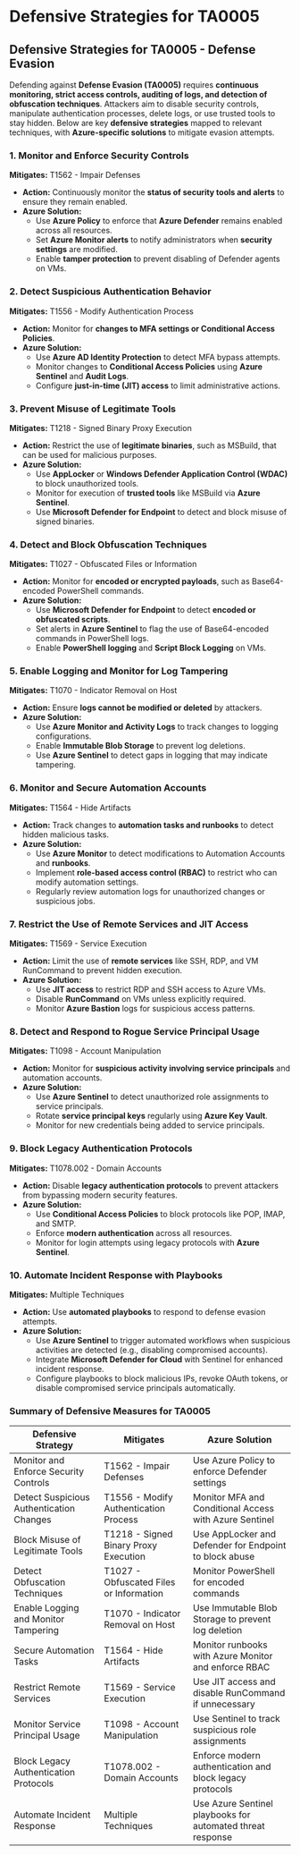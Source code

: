 # Defensive Strategies for TA0005

## **Defensive Strategies for TA0005 - Defense Evasion**

Defending against **Defense Evasion (TA0005)** requires **continuous monitoring, strict access controls, auditing of logs, and detection of obfuscation techniques**. Attackers aim to disable security controls, manipulate authentication processes, delete logs, or use trusted tools to stay hidden. Below are key **defensive strategies** mapped to relevant techniques, with **Azure-specific solutions** to mitigate evasion attempts.

### **1. Monitor and Enforce Security Controls**

**Mitigates:** T1562 - Impair Defenses

* **Action:** Continuously monitor the **status of security tools and alerts** to ensure they remain enabled.
* **Azure Solution:**
  * Use **Azure Policy** to enforce that **Azure Defender** remains enabled across all resources.
  * Set **Azure Monitor alerts** to notify administrators when **security settings** are modified.
  * Enable **tamper protection** to prevent disabling of Defender agents on VMs.

### **2. Detect Suspicious Authentication Behavior**

**Mitigates:** T1556 - Modify Authentication Process

* **Action:** Monitor for **changes to MFA settings or Conditional Access Policies**.
* **Azure Solution:**
  * Use **Azure AD Identity Protection** to detect MFA bypass attempts.
  * Monitor changes to **Conditional Access Policies** using **Azure Sentinel** and **Audit Logs**.
  * Configure **just-in-time (JIT) access** to limit administrative actions.

### **3. Prevent Misuse of Legitimate Tools**

**Mitigates:** T1218 - Signed Binary Proxy Execution

* **Action:** Restrict the use of **legitimate binaries**, such as MSBuild, that can be used for malicious purposes.
* **Azure Solution:**
  * Use **AppLocker** or **Windows Defender Application Control (WDAC)** to block unauthorized tools.
  * Monitor for execution of **trusted tools** like MSBuild via **Azure Sentinel**.
  * Use **Microsoft Defender for Endpoint** to detect and block misuse of signed binaries.

### **4. Detect and Block Obfuscation Techniques**

**Mitigates:** T1027 - Obfuscated Files or Information

* **Action:** Monitor for **encoded or encrypted payloads**, such as Base64-encoded PowerShell commands.
* **Azure Solution:**
  * Use **Microsoft Defender for Endpoint** to detect **encoded or obfuscated scripts**.
  * Set alerts in **Azure Sentinel** to flag the use of Base64-encoded commands in PowerShell logs.
  * Enable **PowerShell logging** and **Script Block Logging** on VMs.

### **5. Enable Logging and Monitor for Log Tampering**

**Mitigates:** T1070 - Indicator Removal on Host

* **Action:** Ensure **logs cannot be modified or deleted** by attackers.
* **Azure Solution:**
  * Use **Azure Monitor and Activity Logs** to track changes to logging configurations.
  * Enable **Immutable Blob Storage** to prevent log deletions.
  * Use **Azure Sentinel** to detect gaps in logging that may indicate tampering.

### **6. Monitor and Secure Automation Accounts**

**Mitigates:** T1564 - Hide Artifacts

* **Action:** Track changes to **automation tasks and runbooks** to detect hidden malicious tasks.
* **Azure Solution:**
  * Use **Azure Monitor** to detect modifications to Automation Accounts and **runbooks**.
  * Implement **role-based access control (RBAC)** to restrict who can modify automation settings.
  * Regularly review automation logs for unauthorized changes or suspicious jobs.

### **7. Restrict the Use of Remote Services and JIT Access**

**Mitigates:** T1569 - Service Execution

* **Action:** Limit the use of **remote services** like SSH, RDP, and VM RunCommand to prevent hidden execution.
* **Azure Solution:**
  * Use **JIT access** to restrict RDP and SSH access to Azure VMs.
  * Disable **RunCommand** on VMs unless explicitly required.
  * Monitor **Azure Bastion** logs for suspicious access patterns.

### **8. Detect and Respond to Rogue Service Principal Usage**

**Mitigates:** T1098 - Account Manipulation

* **Action:** Monitor for **suspicious activity involving service principals** and automation accounts.
* **Azure Solution:**
  * Use **Azure Sentinel** to detect unauthorized role assignments to service principals.
  * Rotate **service principal keys** regularly using **Azure Key Vault**.
  * Monitor for new credentials being added to service principals.

### **9. Block Legacy Authentication Protocols**

**Mitigates:** T1078.002 - Domain Accounts

* **Action:** Disable **legacy authentication protocols** to prevent attackers from bypassing modern security features.
* **Azure Solution:**
  * Use **Conditional Access Policies** to block protocols like POP, IMAP, and SMTP.
  * Enforce **modern authentication** across all resources.
  * Monitor for login attempts using legacy protocols with **Azure Sentinel**.

### **10. Automate Incident Response with Playbooks**

**Mitigates:** Multiple Techniques

* **Action:** Use **automated playbooks** to respond to defense evasion attempts.
* **Azure Solution:**
  * Use **Azure Sentinel** to trigger automated workflows when suspicious activities are detected (e.g., disabling compromised accounts).
  * Integrate **Microsoft Defender for Cloud** with Sentinel for enhanced incident response.
  * Configure playbooks to block malicious IPs, revoke OAuth tokens, or disable compromised service principals automatically.

### **Summary of Defensive Measures for TA0005**

| **Defensive Strategy**                   | **Mitigates**                           | **Azure Solution**                                         |
| ---------------------------------------- | --------------------------------------- | ---------------------------------------------------------- |
| Monitor and Enforce Security Controls    | T1562 - Impair Defenses                 | Use Azure Policy to enforce Defender settings              |
| Detect Suspicious Authentication Changes | T1556 - Modify Authentication Process   | Monitor MFA and Conditional Access with Azure Sentinel     |
| Block Misuse of Legitimate Tools         | T1218 - Signed Binary Proxy Execution   | Use AppLocker and Defender for Endpoint to block abuse     |
| Detect Obfuscation Techniques            | T1027 - Obfuscated Files or Information | Monitor PowerShell for encoded commands                    |
| Enable Logging and Monitor Tampering     | T1070 - Indicator Removal on Host       | Use Immutable Blob Storage to prevent log deletion         |
| Secure Automation Tasks                  | T1564 - Hide Artifacts                  | Monitor runbooks with Azure Monitor and enforce RBAC       |
| Restrict Remote Services                 | T1569 - Service Execution               | Use JIT access and disable RunCommand if unnecessary       |
| Monitor Service Principal Usage          | T1098 - Account Manipulation            | Use Sentinel to track suspicious role assignments          |
| Block Legacy Authentication Protocols    | T1078.002 - Domain Accounts             | Enforce modern authentication and block legacy protocols   |
| Automate Incident Response               | Multiple Techniques                     | Use Azure Sentinel playbooks for automated threat response |
